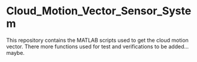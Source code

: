 # Cloud_Motion_Vector_Sensor_System

This repository contains the MATLAB scripts used to get the cloud motion vector. There more functions used for test and verifications to be added... maybe.

